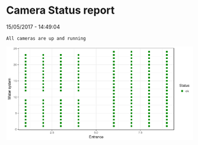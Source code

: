 Camera Status report
================
15/05/2017 - 14:49:04

    All cameras are up and running

![](camreport_files/figure-markdown_github/unnamed-chunk-2-1.png)
